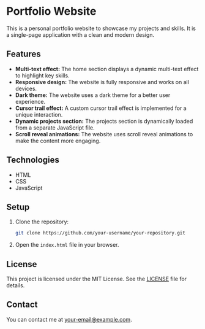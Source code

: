 # Portfolio Website

This is a personal portfolio website to showcase my projects and skills. It is a single-page application with a clean and modern design.

## Features

*   **Multi-text effect:** The home section displays a dynamic multi-text effect to highlight key skills.
*   **Responsive design:** The website is fully responsive and works on all devices.
*   **Dark theme:** The website uses a dark theme for a better user experience.
*   **Cursor trail effect:** A custom cursor trail effect is implemented for a unique interaction.
*   **Dynamic projects section:** The projects section is dynamically loaded from a separate JavaScript file.
*   **Scroll reveal animations:** The website uses scroll reveal animations to make the content more engaging.

## Technologies

*   HTML
*   CSS
*   JavaScript

## Setup

1.  Clone the repository:
    ```bash
    git clone https://github.com/your-username/your-repository.git
    ```
2.  Open the `index.html` file in your browser.

## License

This project is licensed under the MIT License. See the [LICENSE](LICENSE) file for details.

## Contact

You can contact me at [your-email@example.com](mailto:your-email@example.com).
